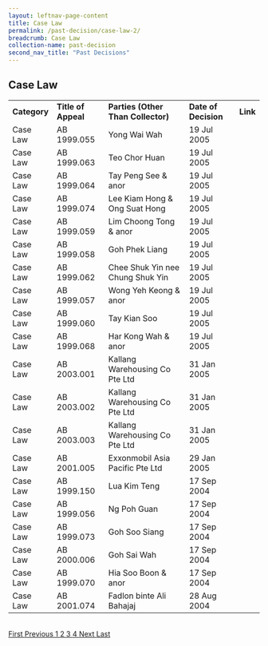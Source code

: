 ```yaml
---
layout: leftnav-page-content
title: Case Law
permalink: /past-decision/case-law-2/
breadcrumb: Case Law
collection-name: past-decision
second_nav_title: "Past Decisions"
---
```


Case Law
---

<table>
  <tr>
    <td><b>Category</b></td>
    <td><b>Title of Appeal</b></td>
    <td><b>Parties (Other Than Collector)</b></td>
    <td><b>Date of Decision</b></td>
    <td><b>Link</b></td>
  </tr>
  <tr>
    <td>Case Law</td>
    <td>AB 1999.055</td>
    <td>Yong Wai Wah</td>
    <td>19 Jul 2005</td>
    <td><a href="/files/Decision-YongWaiWah-AB1999.055.pdf" target="_blank"></a></td>
  </tr>
  <tr>
    <td>Case Law</td>
    <td>AB 1999.063</td>
    <td>Teo Chor Huan</td>
    <td>19 Jul 2005</td>
    <td><a href="/files/Decision-TeoChorHuan-AB1999.063.pdf" target="_blank"></a></td>
  </tr>
  <tr>
    <td>Case Law</td>
    <td>AB 1999.064</td>
    <td>Tay Peng See & anor</td>
    <td>19 Jul 2005</td>
    <td><a href="/files/Decision-TayPengSee&anor-AB1999.064.pdf" target="_blank"></a></td>
  </tr>
  <tr>
    <td>Case Law</td>
    <td>AB 1999.074</td>
    <td>Lee Kiam Hong & Ong Suat Hong</td>
    <td>19 Jul 2005</td>
    <td><a href="/files/Decision-LeeKiamHong&OngSuatHong-AB1999.074.pdf" target="_blank"></a></td>
  </tr>
  <tr>
    <td>Case Law</td>
    <td>AB 1999.059</td>
    <td>Lim Choong Tong & anor</td>
    <td>19 Jul 2005</td>
    <td><a href="/files/Decision-LimChoongTong&anor-AB1999.059.pdf" target="_blank"></a></td>
  </tr>
  <tr>
    <td>Case Law</td>
    <td>AB 1999.058</td>
    <td>Goh Phek Liang</td>
    <td>19 Jul 2005</td>
    <td><a href="/files/Decision-GohPhekLiang-AB1999.058.pdf" target="_blank"></a></td>
  </tr>
  <tr>
    <td>Case Law</td>
    <td>AB 1999.062</td>
    <td>Chee Shuk Yin nee Chung Shuk Yin</td>
    <td>19 Jul 2005</td>
    <td><a href="/files/Decision-CheeShukYinneeChungShukYin-AB1999.082.pdf" target="_blank"></a></td>
  </tr>
  <tr>
    <td>Case Law</td>
    <td>AB 1999.057</td>
    <td>Wong Yeh Keong & anor</td>
    <td>19 Jul 2005</td>
    <td><a href="/files/Decision-WongYehKeong&anor-AB1999.057.pdf" target="_blank"></a></td>
  </tr>
  <tr>
    <td>Case Law</td>
    <td>AB 1999.060</td>
    <td>Tay Kian Soo</td>
    <td>19 Jul 2005</td>
    <td><a href="/files/Decision-TayKianSoo-AB1999.060.pdf" target="_blank"></a></td>
  </tr>
  <tr>
    <td>Case Law</td>
    <td>AB 1999.068</td>
    <td>Har Kong Wah & anor</td>
    <td>19 Jul 2005</td>
    <td><a href="/files/Decision-HarKongWah&anor-AB1999.068.pdf" target="_blank"></a></td>
  </tr>
  <tr>
    <td>Case Law</td>
    <td>AB 2003.001</td>
    <td>Kallang Warehousing Co Pte Ltd</td>
    <td>31 Jan 2005</td>
    <td><a href="/files/Decision-KallangWarehousingCoPteLtd-AB2003.001.pdf" target="_blank"></a></td>
  </tr>
  <tr>
    <td>Case Law</td>
    <td>AB 2003.002</td>
    <td>Kallang Warehousing Co Pte Ltd</td>
    <td>31 Jan 2005</td>
    <td><a href="/files/Decision-KallangWarehousingCoPteLtd-AB2003.002.pdf" target="_blank"></a></td>
  </tr>
  <tr>
    <td>Case Law</td>
    <td>AB 2003.003</td>
    <td>Kallang Warehousing Co Pte Ltd</td>
    <td>31 Jan 2005</td>
    <td><a href="/files/Decision-KallangWarehousingCoPteLtd-AB2003.003.pdf" target="_blank"></a></td>
  </tr>
  <tr>
    <td>Case Law</td>
    <td>AB 2001.005</td>
    <td>Exxonmobil Asia Pacific Pte Ltd</td>
    <td>29 Jan 2005</td>
    <td><a href="/files/Decision-ExxonmobilAsiaPacificPteLtd-AB2001.005.pdf" target="_blank"></a></td>
  </tr>
  <tr>
    <td>Case Law</td>
    <td>AB 1999.150</td>
    <td>Lua Kim Teng</td>
    <td>17 Sep 2004</td>
    <td><a href="/files/Decision-LuaKimTeng-AB1999.150.pdf" target="_blank"></a></td>
  </tr>
  <tr>
    <td>Case Law</td>
    <td>AB 1999.056</td>
    <td>Ng Poh Guan</td>
    <td>17 Sep 2004</td>
    <td><a href="/files/Decision-NgPohGuan-AB1999.056.pdf" target="_blank"></a></td>
  </tr>
  <tr>
    <td>Case Law</td>
    <td>AB 1999.073</td>
    <td>Goh Soo Siang</td>
    <td>17 Sep 2004</td>
    <td><a href="/files/Decision-GohSooSiangasadministratoroftheestateofChiaEngHuideceased-AB1999.073.pdf" target="_blank"></a></td>
  </tr>
  <tr>
    <td>Case Law</td>
    <td>AB 2000.006</td>
    <td>Goh Sai Wah</td>
    <td>17 Sep 2004</td>
    <td><a href="/files/Decision-GohSaiWah-AB2000.006.pdf" target="_blank"></a></td>
  </tr>
  <tr>
    <td>Case Law</td>
    <td>AB 1999.070</td>
    <td>Hia Soo Boon & anor</td>
    <td>17 Sep 2004</td>
    <td><a href="/files/Decision-HiaSoonBoon&anor-AB1999.070.pdf" target="_blank"></a></td>
  </tr>
  <tr>
    <td>Case Law</td>
    <td>AB 2001.074</td>
    <td>Fadlon binte Ali Bahajaj</td>
    <td>28 Aug 2004</td>
    <td><a href="/files/Decision-FadlonbinteAliBahajaj-AB2001.074.pdf" target="_blank"></a></td>
  </tr>
</table><br>
 
 
 
  <div class="pagination">
    <a href="https://mlaw-ablac-staging.netlify.com/hearings-and-decisions/case-law/">First </a>
    <a href="https://mlaw-ablac-staging.netlify.com/hearings-and-decisions/case-law/">Previous </a>
    <a href="https://mlaw-ablac-staging.netlify.com/hearings-and-decisions/case-law/">1 </a>
    <a class="pagination disabled" href="#">2 </a>
    <a href="https://mlaw-ablac-staging.netlify.com/past-decision/case-law-3/">3 </a>
    <a href="https://mlaw-ablac-staging.netlify.com/past-decision/case-law-4/">4 </a>
    <a href="https://mlaw-ablac-staging.netlify.com/past-decision/case-law-3/">Next </a>
    <a href="https://mlaw-ablac-staging.netlify.com/past-decision/case-law-4/">Last</a>
  </div>

